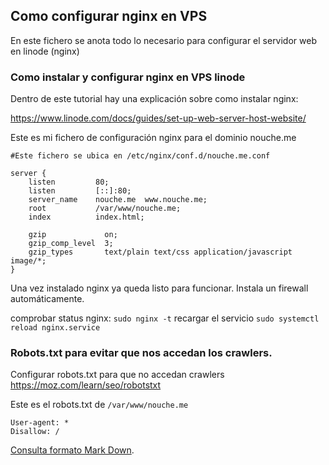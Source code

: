 ## **Como configurar nginx en VPS**

En este fichero se anota todo lo necesario para configurar el servidor web
en linode (nginx)

### Como instalar y configurar nginx en VPS linode

Dentro de este tutorial hay una explicación sobre como instalar nginx:

https://www.linode.com/docs/guides/set-up-web-server-host-website/


Este es mi fichero de configuración nginx para el dominio nouche.me

    #Este fichero se ubica en /etc/nginx/conf.d/nouche.me.conf

    server {
        listen         80;
        listen         [::]:80;
        server_name    nouche.me  www.nouche.me;
        root           /var/www/nouche.me;
        index          index.html;

        gzip             on;
        gzip_comp_level  3;
        gzip_types       text/plain text/css application/javascript image/*;
    }


Una vez instalado nginx ya queda listo para funcionar. Instala un firewall automáticamente.

comprobar status nginx: `sudo nginx -t`
recargar el servicio `sudo systemctl reload nginx.service`


### Robots.txt para evitar que nos accedan los crawlers.

Configurar robots.txt para que no accedan crawlers
https://moz.com/learn/seo/robotstxt

Este es el robots.txt de `/var/www/nouche.me`

    User-agent: *
    Disallow: /



[Consulta formato Mark Down](https://www.markdownguide.org/cheat-sheet/).
